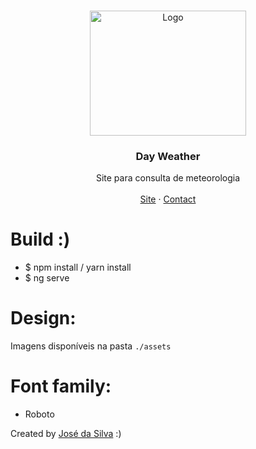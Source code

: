 
<br />
<p align="center">
  <a href="http://www.freepik.com">
    <img src="https://user-images.githubusercontent.com/63254680/162933739-94aec1e6-af16-4e35-9c4f-4b30703fce52.png" alt="Logo" width="250" height="200">
  </a>

  <h3 align="center">Day Weather</h3>

  <p align="center">
    Site para consulta de meteorologia
       <br />
    <br />
    <a href="https://dayweather.netlify.app/?lat=-8.8368&lon=13.2343">Site</a>
    ·
    <a href="https://www.linkedin.com/in/josé-silva12/">Contact</a>
  </p>
</p>



# Build :)
- $ npm install / yarn install<br>
- $ ng serve


# Design:
Imagens disponíveis na pasta `./assets`<br>

# Font family:
- Roboto

Created by  <a href="https://github.com/Silva-jr">José da Silva</a> :)
